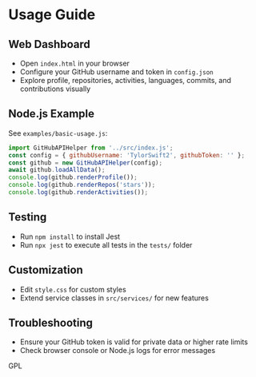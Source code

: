 # Usage Guide

## Web Dashboard
- Open `index.html` in your browser
- Configure your GitHub username and token in `config.json`
- Explore profile, repositories, activities, languages, commits, and contributions visually

## Node.js Example
See `examples/basic-usage.js`:
```js
import GitHubAPIHelper from '../src/index.js';
const config = { githubUsername: 'TylorSwift2', githubToken: '' };
const github = new GitHubAPIHelper(config);
await github.loadAllData();
console.log(github.renderProfile());
console.log(github.renderRepos('stars'));
console.log(github.renderActivities());
```

## Testing
- Run `npm install` to install Jest
- Run `npx jest` to execute all tests in the `tests/` folder

## Customization
- Edit `style.css` for custom styles
- Extend service classes in `src/services/` for new features

## Troubleshooting
- Ensure your GitHub token is valid for private data or higher rate limits
- Check browser console or Node.js logs for error messages

GPL
